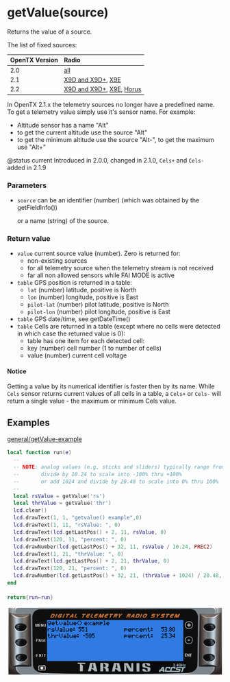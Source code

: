 # getValue\(source\)

Returns the value of a source.

The list of fixed sources:

| OpenTX Version | Radio |
| :--- | :--- |
| 2.0 | [all](http://downloads-20.open-tx.org/firmware/lua_fields.txt) |
| 2.1 | [X9D and X9D+](http://downloads-21.open-tx.org/firmware/lua_fields_taranis.txt), [X9E](http://downloads-21.open-tx.org/firmware/lua_fields_taranis_x9e.txt) |
| 2.2 | [X9D and X9D+](http://downloads.open-tx.org/2.2/release/firmware/lua_fields_x9d.txt), [X9E](http://downloads.open-tx.org/2.2/release/firmware/lua_fields_x9e.txt), [Horus](http://downloads.open-tx.org/2.2/release/firmware/lua_fields_x12s.txt) |

In OpenTX 2.1.x the telemetry sources no longer have a predefined name. To get a telemetry value simply use it's sensor name. For example:

* Altitude sensor has a name "Alt"
* to get the current altitude use the source "Alt"
* to get the minimum altitude use the source "Alt-", to get the maximum use "Alt+"

@status current Introduced in 2.0.0, changed in 2.1.0, `Cels+` and `Cels-` added in 2.1.9

### Parameters

* `source`  can be an identifier \(number\) \(which was obtained by the getFieldInfo\(\)\)

  or a name \(string\) of the source.

### Return value

* `value` current source value \(number\). Zero is returned for:
  * non-existing sources
  * for all telemetry source when the telemetry stream is not received
  * far all non allowed sensors while FAI MODE is active
* `table` GPS position is returned in a table:
  * `lat` \(number\) latitude, positive is North
  * `lon` \(number\) longitude, positive is East
  * `pilot-lat` \(number\) pilot latitude, positive is North
  * `pilot-lon` \(number\) pilot longitude, positive is East
* `table` GPS date/time, see getDateTime\(\)
* `table` Cells are returned in a table \(except where no cells were detected in which case the returned value is 0\):
  * table has one item for each detected cell:
  * key \(number\) cell number \(1 to number of cells\)
  * value \(number\) current cell voltage

#### Notice

Getting a value by its numerical identifier is faster then by its name. While `Cels` sensor returns current values of all cells in a table, a `Cels+` or `Cels-` will return a single value - the maximum or minimum Cels value.

## Examples

[general/getValue-example](https://raw.githubusercontent.com/opentx/lua-reference-guide/opentx_2.2/general/getValue-example.lua)

```lua
local function run(e)
  --
  -- NOTE: analog values (e.g. sticks and sliders) typically range from -1024 to +1024
  --       divide by 10.24 to scale into -100% thru +100%
  --       or add 1024 and divide by 20.48 to scale into 0% thru 100%
  --
  local rsValue = getValue('rs')
  local thrValue = getValue('thr')
  lcd.clear()
  lcd.drawText(1, 1, "getvalue() example",0)
  lcd.drawText(1, 11, "rsValue: ", 0)
  lcd.drawText(lcd.getLastPos() + 2, 11, rsValue, 0)
  lcd.drawText(120, 11, "percent: ", 0)
  lcd.drawNumber(lcd.getLastPos() + 32, 11, rsValue / 10.24, PREC2)
  lcd.drawText(1, 21, "thrValue: ", 0)
  lcd.drawText(lcd.getLastPos() + 2, 21, thrValue, 0)
  lcd.drawText(120, 21, "percent: ", 0)
  lcd.drawNumber(lcd.getLastPos() + 32, 21, (thrValue + 1024) / 20.48, PREC2)
end

return{run=run}
```

![](../../.gitbook/assets/getValue-example.png)

